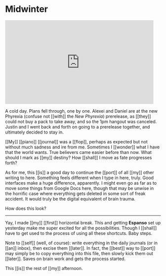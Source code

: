 
# Midwinter

<iframe width="480" height="270" src="https://www.youtube.com/embed/Xs3NP4RdW30" title="Ten Minutes and Seven Seconds" frameborder="0" allow="accelerometer; autoplay; clipboard-write; encrypted-media; gyroscope; picture-in-picture; web-share" allowfullscreen></iframe>

A cold day. Plans fell through, one by one. Alexei and Daniel are at the new Phyrexia (confuse not [[with]] the *New Phyrexia*) prerelease, as [[they]] could not buy a pack to take away, and so the 1pm hangout was canceled. Justin and I went back and forth on going to a prerelease together, and ultimately decided to stay in.

[[My]] [[piano]] [[journal]] was a [[flop]], perhaps as expected but not without much sadness and ire from me. Sometimes I [[wonder]] what I have that the world wants. True believers came easier before than now. What should I mark as [[my]] destiny? How [[shall]] I move as fate progresses forth?

As for me, this [[is]] a good day to continue the [[port]] of all [[my]] other writing to here. Something feels different when I type in here, truly. Good interfaces make a huge difference, apparently. I might even go as far as to move some things from Google Docs here, though that may be unwise in the horrific case where everything gets deleted in some sort of freak accident. It would truly be the digital equivalent of brain trauma.

How does this look?
- - -
Yay, I made [[my]] [[first]] horizontal break. This and getting **Espanso** set up yesterday make me super excited for all the possibilities. Though I [[shall]] have to get used to the process of using all these shortcuts. Baby steps.

Note to [[self]] (well, of course): write everything in the daily journals (or in [[an]] inbox), then excise them [[later]]. In fact, the [[best]] way to [[port]] may simply be to copy everything into this file, then slowly kick them out [[later]]. Saves on brain work and gets the process started.

This [[is]] the rest of [[my]] afternoon.